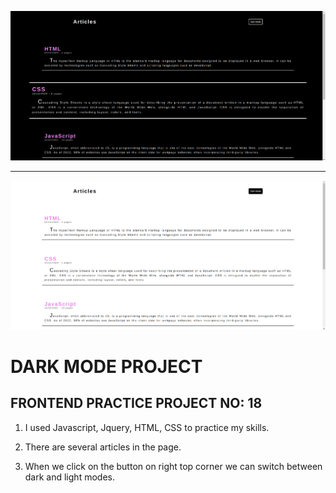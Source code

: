 ![example1](darkModeProject1.png)

<hr>

![example2](darkModeProject2.png)

# DARK MODE PROJECT

## FRONTEND PRACTICE PROJECT NO: 18

1. I used Javascript, Jquery, HTML, CSS to practice my skills.

2. There are several articles in the page.

3. When we click on the button on right top corner we can switch between dark and light modes.
